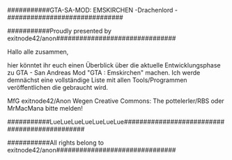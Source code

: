 ###########GTA-SA-MOD: EMSKIRCHEN -Drachenlord -##############################

###########Proudly presented by exitnode42/anon###############################

Hallo alle zusammen,

hier könntet ihr euch einen Überblick über die aktuelle Entwicklungsphase zu
GTA - San Andreas Mod "GTA : Emskirchen" machen.
Ich werde demnächst eine vollständige Liste mit allen Tools/Programmen
veröffentlichen die gebraucht wird.

MfG
exitnode42/Anon
Wegen Creative Commons:
The pottelerler/RBS oder MrMacMana bitte melden! 

###########LueLueLueLueLueLueLue##############################################

###########All rights belong to exitnode42/anon###############################

